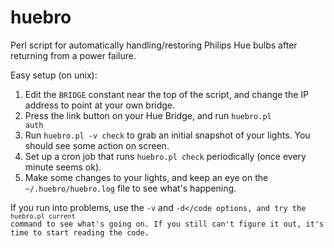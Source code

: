 # huebro
Perl script for automatically handling/restoring Philips Hue bulbs after returning from a power failure.

Easy setup (on unix):

1. Edit the <code>BRIDGE</code> constant near the top of the script, and change the IP address to point at your own bridge.
2. Press the link button on your Hue Bridge, and run <code>huebro.pl auth</code>
3. Run <code>huebro.pl -v check</code> to grab an initial snapshot of your lights. You should see some action on screen.
4. Set up a cron job that runs <code>huebro.pl check</code> periodically (once every minute seems ok).
5. Make some changes to your lights, and keep an eye on the <code>~/.huebro/huebro.log</code> file to see what's happening.

If you run into problems, use the <code>-v</code> and <code>-d</code options, and try the <code>huebro.pl current</code> command to see what's going on. If you still can't figure it out, it's time to start reading the code.
